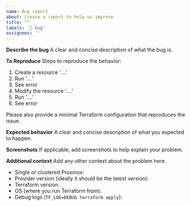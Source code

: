 ```yaml
---
name: Bug report
about: Create a report to help us improve
title: ""
labels: '🐛 bug'
assignees: ''
---
```


**Describe the bug**
A clear and concise description of what the bug is.

**To Reproduce**
Steps to reproduce the behavior:

1. Create a resource '....'
2. Run '....'
3. See error
4. Modify the resource '....'
5. Run '....'
6. See error

Please also provide a minimal Terraform configuration that reproduces the issue.

**Expected behavior**
A clear and concise description of what you expected to happen.

**Screenshots**
If applicable, add screenshots to help explain your problem.

**Additional context**
Add any other context about the problem here.

- Single or clustered Proxmox:
- Provider version (ideally it should be the latest version):
- Terraform version:
- OS (where you run Terraform from):
- Debug logs (`TF_LOG=DEBUG terraform apply`):
